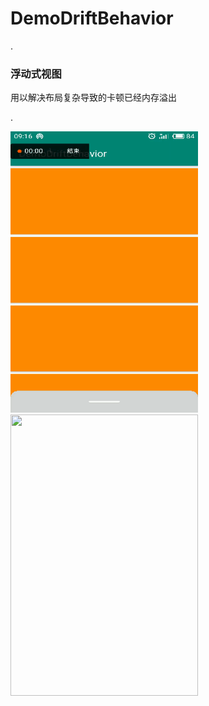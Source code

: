 # DemoDriftBehavior
.<h3>浮动式视图</h3>
用以解决布局复杂导致的卡顿已经内存溢出

.<div>
  <img src="https://github.com/ZTMIDGO/DemoDriftBehavior/blob/master/images/video2gif_20190629_091653.gif" width="300" height="450" />
  <img src="https://github.com/ZTMIDGO/DemoDriftBehavior/blob/master/images/video2gif_20190629_092723.gif" width="300" height="450" />
</div>


